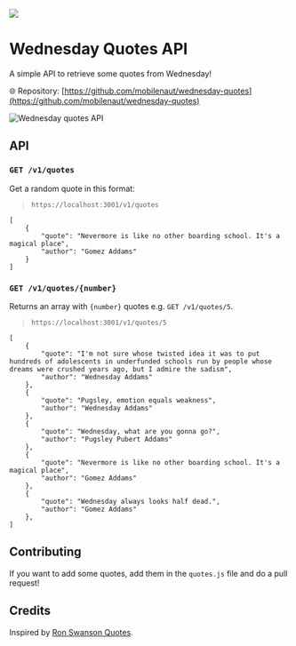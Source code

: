 ![](wednesday-quotes_header.png)

# Wednesday Quotes API

A simple API to retrieve some quotes from Wednesday!

:globe_with_meridians: Repository: [https://github.com/mobilenaut/wednesday-quotes](https://github.com/mobilenaut/wednesday-quotes)

![Wednesday quotes API](ezgif-5-8c1ed61b34.gif)

## API

### `GET /v1/quotes`

Get a random quote in this format:

> `https://localhost:3001/v1/quotes`

    [
    	{
    		"quote": "Nevermore is like no other boarding school. It's a magical place",
    		"author": "Gomez Addams"
    	}
    ]

### `GET /v1/quotes/{number}`

Returns an array with `{number}` quotes e.g. `GET /v1/quotes/5`.

> `https://localhost:3001/v1/quotes/5`

    [
    	{
    		"quote": "I'm not sure whose twisted idea it was to put hundreds of adolescents in underfunded schools run by people whose dreams were crushed years ago, but I admire the sadism",
    		"author": "Wednesday Addams"
    	},
    	{
    		"quote": "Pugsley, emotion equals weakness",
    		"author": "Wednesday Addams"
    	},
    	{
    		"quote": "Wednesday, what are you gonna go?",
    		"author": "Pugsley Pubert Addams"
    	},
    	{
    		"quote": "Nevermore is like no other boarding school. It's a magical place",
    		"author": "Gomez Addams"
    	},
    	{
    		"quote": "Wednesday always looks half dead.",
    		"author": "Gomez Addams"
    	},
    ]

## Contributing

If you want to add some quotes, add them in the `quotes.js` file and do a pull request!

## Credits

Inspired by [Ron Swanson Quotes](https://github.com/jamesseanwright/ron-swanson-quotes).

